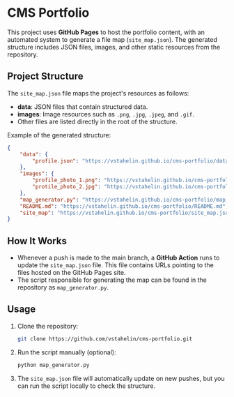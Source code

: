 # CMS Portfolio

This project uses **GitHub Pages** to host the portfolio content, with an automated system to generate a file map (`site_map.json`). The generated structure includes JSON files, images, and other static resources from the repository.

## Project Structure

The `site_map.json` file maps the project's resources as follows:

- **data**: JSON files that contain structured data.
- **images**: Image resources such as `.png`, `.jpg`, `.jpeg`, and `.gif`.
- Other files are listed directly in the root of the structure.

Example of the generated structure:

```json
{
    "data": {
        "profile.json": "https://vstahelin.github.io/cms-portfolio/data/profile.json"
    },
    "images": {
        "profile_photo_1.png": "https://vstahelin.github.io/cms-portfolio/images/profile_photo_1.png",
        "protile_photo_2.jpg": "https://vstahelin.github.io/cms-portfolio/images/protile_photo_2.jpg"
    },
    "map_generator.py": "https://vstahelin.github.io/cms-portfolio/map_generator.py",
    "README.md": "https://vstahelin.github.io/cms-portfolio/README.md",
    "site_map": "https://vstahelin.github.io/cms-portfolio/site_map.json"
}
```

## How It Works

- Whenever a push is made to the main branch, a **GitHub Action** runs to update the `site_map.json` file. This file contains URLs pointing to the files hosted on the GitHub Pages site.
- The script responsible for generating the map can be found in the repository as `map_generator.py`.

## Usage

1. Clone the repository:
    ```bash
    git clone https://github.com/vstahelin/cms-portfolio.git
    ```
   
2. Run the script manually (optional):
    ```bash
    python map_generator.py
    ```

3. The `site_map.json` file will automatically update on new pushes, but you can run the script locally to check the structure.